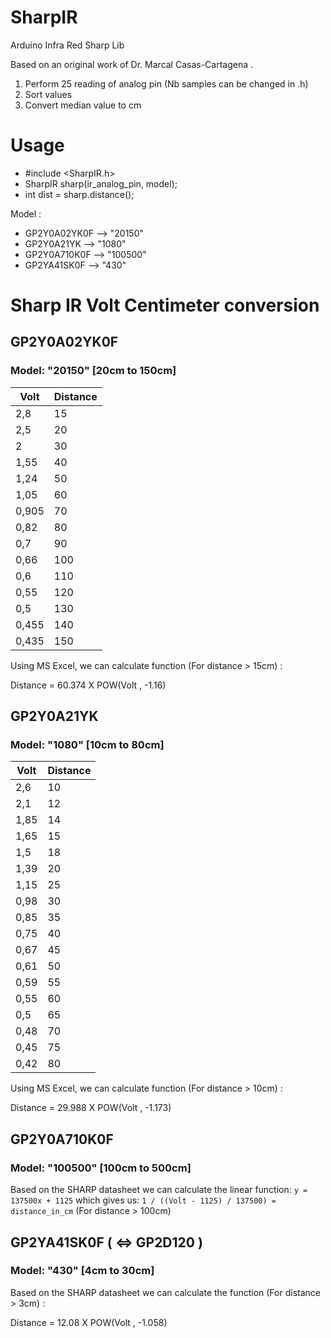 # SharpIR
Arduino Infra Red Sharp Lib

Based on an original work of Dr. Marcal Casas-Cartagena .

 1. Perform 25 reading of analog pin (Nb samples can be changed in .h)
 2. Sort values
 3. Convert median value to cm

# Usage

- #include \<SharpIR.h\>
- SharpIR sharp(ir_analog_pin, model);
- int dist = sharp.distance();

Model : 
- GP2Y0A02YK0F --> "20150"
- GP2Y0A21YK --> "1080"
- GP2Y0A710K0F --> "100500"
- GP2YA41SK0F --> "430"

# Sharp IR Volt Centimeter conversion

## GP2Y0A02YK0F
### Model: "20150" [20cm to 150cm]

| Volt | Distance |
| ---- | -------- |
| 2,8 | 15 |
| 2,5 | 20 |
| 2 | 30 |
| 1,55 | 40 |
| 1,24 | 50 |
| 1,05 | 60 |
| 0,905 | 70 |
| 0,82 | 80 |
| 0,7 | 90 |
| 0,66 | 100 |
| 0,6 | 110 |
| 0,55 | 120 |
| 0,5 | 130 |
| 0,455 | 140 |
| 0,435 | 150 |

Using MS Excel, we can calculate function (For distance > 15cm) :

Distance = 60.374 X POW(Volt , -1.16)

## GP2Y0A21YK 
### Model: "1080" [10cm to 80cm]

| Volt | Distance |
| ---- | -------- |
| 2,6 | 10 |
| 2,1 | 12 |
| 1,85 | 14 |
| 1,65 | 15 |
| 1,5 | 18 |
| 1,39 | 20 |
| 1,15 | 25 |
| 0,98 | 30 |
| 0,85 | 35 |
| 0,75 | 40 |
| 0,67 | 45 |
| 0,61 | 50 |
| 0,59 | 55 |
| 0,55 | 60 |
| 0,5 | 65 |
| 0,48 | 70 |
| 0,45 | 75 |
| 0,42 | 80 |

Using MS Excel, we can calculate function (For distance > 10cm) :

Distance = 29.988 X POW(Volt , -1.173)

## GP2Y0A710K0F
### Model: "100500" [100cm to 500cm]

Based on the SHARP datasheet we can calculate the linear function: 
`y = 137500x + 1125` 
which gives us: 
`1 / ((Volt - 1125) / 137500) = distance_in_cm`
(For distance > 100cm)

## GP2YA41SK0F ( <=> GP2D120 )
### Model: "430" [4cm to 30cm]

Based on the SHARP datasheet we can calculate the function (For distance > 3cm) :

Distance = 12.08 X POW(Volt , -1.058)